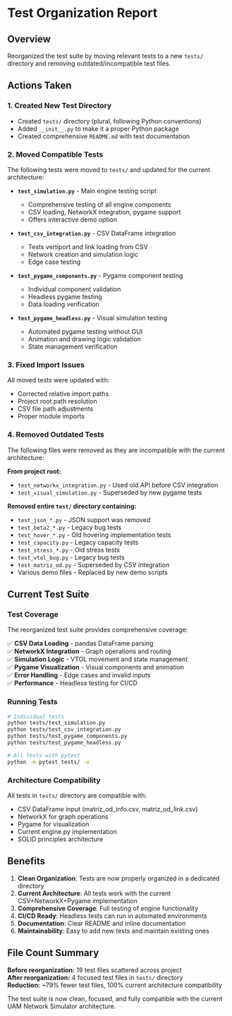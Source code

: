 # Test Organization Report

## Overview
Reorganized the test suite by moving relevant tests to a new `tests/` directory and removing outdated/incompatible test files.

## Actions Taken

### 1. Created New Test Directory
- Created `tests/` directory (plural, following Python conventions)
- Added `__init__.py` to make it a proper Python package
- Created comprehensive `README.md` with test documentation

### 2. Moved Compatible Tests
The following tests were moved to `tests/` and updated for the current architecture:

- **`test_simulation.py`** - Main engine testing script
  - Comprehensive testing of all engine components
  - CSV loading, NetworkX integration, pygame support
  - Offers interactive demo option

- **`test_csv_integration.py`** - CSV DataFrame integration
  - Tests vertiport and link loading from CSV
  - Network creation and simulation logic
  - Edge case testing

- **`test_pygame_components.py`** - Pygame component testing
  - Individual component validation
  - Headless pygame testing
  - Data loading verification

- **`test_pygame_headless.py`** - Visual simulation testing
  - Automated pygame testing without GUI
  - Animation and drawing logic validation
  - State management verification

### 3. Fixed Import Issues
All moved tests were updated with:
- Corrected relative import paths
- Project root path resolution
- CSV file path adjustments
- Proper module imports

### 4. Removed Outdated Tests
The following files were removed as they are incompatible with the current architecture:

**From project root:**
- `test_networkx_integration.py` - Used old API before CSV integration
- `test_visual_simulation.py` - Superseded by new pygame tests

**Removed entire `test/` directory containing:**
- `test_json_*.py` - JSON support was removed
- `test_beta2_*.py` - Legacy bug tests
- `test_hover_*.py` - Old hovering implementation tests
- `test_capacity.py` - Legacy capacity tests
- `test_stress_*.py` - Old stress tests
- `test_vtol_bug.py` - Legacy bug tests
- `test_matriz_od.py` - Superseded by CSV integration
- Various demo files - Replaced by new demo scripts

## Current Test Suite

### Test Coverage
The reorganized test suite provides comprehensive coverage:

✅ **CSV Data Loading** - pandas DataFrame parsing  
✅ **NetworkX Integration** - Graph operations and routing  
✅ **Simulation Logic** - VTOL movement and state management  
✅ **Pygame Visualization** - Visual components and animation  
✅ **Error Handling** - Edge cases and invalid inputs  
✅ **Performance** - Headless testing for CI/CD  

### Running Tests

```bash
# Individual tests
python tests/test_simulation.py
python tests/test_csv_integration.py
python tests/test_pygame_components.py
python tests/test_pygame_headless.py

# All tests with pytest
python -m pytest tests/ -v
```

### Architecture Compatibility
All tests in `tests/` directory are compatible with:
- CSV DataFrame input (matriz_od_info.csv, matriz_od_link.csv)
- NetworkX for graph operations
- Pygame for visualization
- Current engine.py implementation
- SOLID principles architecture

## Benefits

1. **Clean Organization**: Tests are now properly organized in a dedicated directory
2. **Current Architecture**: All tests work with the current CSV+NetworkX+Pygame implementation
3. **Comprehensive Coverage**: Full testing of engine functionality
4. **CI/CD Ready**: Headless tests can run in automated environments
5. **Documentation**: Clear README and inline documentation
6. **Maintainability**: Easy to add new tests and maintain existing ones

## File Count Summary

**Before reorganization:** 19 test files scattered across project  
**After reorganization:** 4 focused test files in `tests/` directory  
**Reduction:** ~79% fewer test files, 100% current architecture compatibility

The test suite is now clean, focused, and fully compatible with the current UAM Network Simulator architecture.
